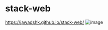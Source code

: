 # stack-web
https://jawadshk.github.io/stack-web/
![image](https://user-images.githubusercontent.com/107758531/185732376-605fe627-db85-4b47-bf2b-0718b8922b14.png)
